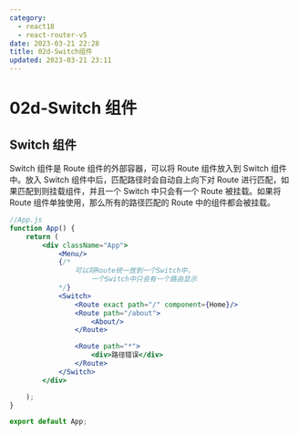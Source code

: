 ```yaml
---
category: 
  - react18
  - react-router-v5
date: 2023-03-21 22:28
title: 02d-Switch组件
updated: 2023-03-21 23:11
---
```


# 02d-Switch 组件

## Switch 组件

Switch 组件是 Route 组件的外部容器，可以将 Route 组件放入到 Switch 组件中。放入 Switch 组件中后，匹配路径时会自动自上向下对 Route 进行匹配，如果匹配到则挂载组件，并且一个 Switch 中只会有一个 Route 被挂载。如果将 Route 组件单独使用，那么所有的路径匹配的 Route 中的组件都会被挂载。

```jsx
//App.js
function App() {
    return (
        <div className="App">
            <Menu/>
            {/*
                可以将Route统一放到一个Switch中，
                    一个Switch中只会有一个路由显示
            */}
            <Switch>
                <Route exact path="/" component={Home}/>
                <Route path="/about">
                    <About/>
                </Route>

                <Route path="*">
                    <div>路径错误</div>
                </Route>
            </Switch>
        </div>

    );
}

export default App;

```